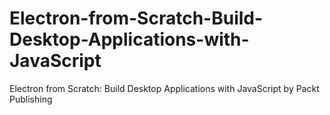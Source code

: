 # Electron-from-Scratch-Build-Desktop-Applications-with-JavaScript
Electron from Scratch: Build Desktop Applications with JavaScript by Packt Publishing
